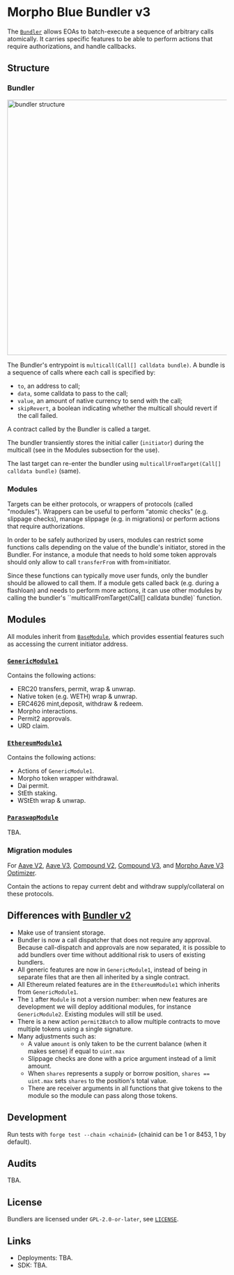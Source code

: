 # Morpho Blue Bundler v3

The [`Bundler`](./src/Bundler.sol) allows EOAs to batch-execute a sequence of arbitrary calls atomically.
It carries specific features to be able to perform actions that require authorizations, and handle callbacks.

## Structure

### Bundler

<img width="586" alt="bundler structure" src="https://github.com/user-attachments/assets/983b7e48-ba0c-4fda-a31b-e7c9cc212da4">

The Bundler's entrypoint is `multicall(Call[] calldata bundle)`.
A bundle is a sequence of calls where each call is specified by:
- `to`, an address to call;
- `data`, some calldata to pass to the call;
- `value`, an amount of native currency to send with the call;
- `skipRevert`, a boolean indicating whether the multicall should revert if the call failed.

A contract called by the Bundler is called a target.

The bundler transiently stores the initial caller (`initiator`) during the multicall (see in the Modules subsection for the use).

The last target can re-enter the bundler using `multicallFromTarget(Call[] calldata bundle)` (same).

### Modules

Targets can be either protocols, or wrappers of protocols (called "modules").
Wrappers can be useful to perform “atomic checks" (e.g. slippage checks), manage slippage (e.g. in migrations) or perform actions that require authorizations.

In order to be safely authorized by users, modules can restrict some functions calls depending on the value of the bundle's initiator, stored in the Bundler.
For instance, a module that needs to hold some token approvals should only allow to call `transferFrom` with from=initiator.

Since these functions can typically move user funds, only the bundler should be allowed to call them.
If a module gets called back (e.g. during a flashloan) and needs to perform more actions, it can use other modules by calling the bundler's ``multicallFromTarget(Call[] calldata bundle)` function.

## Modules

All modules inherit from [`BaseModule`](./src/BaseModule.sol), which provides essential features such as accessing the current initiator address.

### [`GenericModule1`](./src/GenericModule1.sol)

Contains the following actions:
- ERC20 transfers, permit, wrap & unwrap.
- Native token (e.g. WETH) wrap & unwrap.
- ERC4626 mint,deposit, withdraw & redeem.
- Morpho interactions.
- Permit2 approvals.
- URD claim.

### [`EthereumModule1`](./src/ethereum/EthereumModule1.sol)

Contains the following actions:
- Actions of `GenericModule1`.
- Morpho token wrapper withdrawal.
- Dai permit.
- StEth staking.
- WStEth wrap & unwrap.

### [`ParaswapModule`](./src/ParaswapModule.sol)

TBA.

### Migration modules

For [Aave V2](./src/migration/AaveV2MigrationModule.sol), [Aave V3](./src/migration/AaveV3MigrationModule.sol), [Compound V2](./src/migration/CompoundV2MigrationModule.sol), [Compound V3](./src/migration/CompoundV3MigrationModule.sol), and [Morpho Aave V3 Optimizer](./src/migration/AaveV3OptimizerMigrationModule.sol).

Contain the actions to repay current debt and withdraw supply/collateral on these protocols.

## Differences with [Bundler v2](https://github.com/morpho-org/morpho-blue-bundlers)

- Make use of transient storage.
- Bundler is now a call dispatcher that does not require any approval.
  Because call-dispatch and approvals are now separated, it is possible to add bundlers over time without additional risk to users of existing bundlers.
- All generic features are now in `GenericModule1`, instead of being in separate files that are then all inherited by a single contract.
- All Ethereum related features are in the `EthereumModule1` which inherits from `GenericModule1`.
- The `1` after `Module` is not a version number: when new features are development we will deploy additional modules, for instance `GenericModule2`.
  Existing modules will still be used.
- There is a new action `permit2Batch` to allow multiple contracts to move multiple tokens using a single signature.
- Many adjustments such as:
  - A value `amount` is only taken to be the current balance (when it makes sense) if equal to `uint.max`
  - Slippage checks are done with a price argument instead of a limit amount.
  - When `shares` represents a supply or borrow position, `shares == uint.max` sets `shares` to the position's total value.
  - There are receiver arguments in all functions that give tokens to the module so the module can pass along those tokens.

## Development

Run tests with `forge test --chain <chainid>` (chainid can be 1 or 8453, 1 by default).

## Audits

TBA.

## License

Bundlers are licensed under `GPL-2.0-or-later`, see [`LICENSE`](./LICENSE).

## Links

- Deployments: TBA.
- SDK: TBA.
